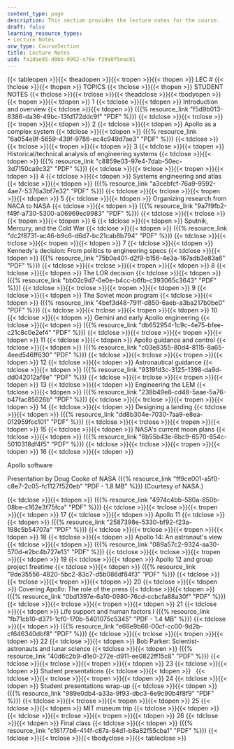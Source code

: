 ```yaml
---
content_type: page
description: This section provides the lecture notes for the course.
draft: false
learning_resource_types:
- Lecture Notes
ocw_type: CourseSection
title: Lecture Notes
uid: fa1dae85-d0bb-9992-a76e-f39a0f5eac01
---
```

{{< tableopen >}}{{< theadopen >}}{{< tropen >}}{{< thopen >}}
LEC #
{{< thclose >}}{{< thopen >}}
TOPICS
{{< thclose >}}{{< thopen >}}
STUDENT NOTES
{{< thclose >}}{{< trclose >}}{{< theadclose >}}{{< tbodyopen >}}{{< tropen >}}{{< tdopen >}}
1
{{< tdclose >}}{{< tdopen >}}
Introduction and overview
{{< tdclose >}}{{< tdopen >}}
({{% resource_link "f5d9b013-8386-da36-49bc-13fd172ddc9f" "PDF" %}})
{{< tdclose >}}{{< trclose >}}{{< tropen >}}{{< tdopen >}}
2
{{< tdclose >}}{{< tdopen >}}
Apollo as a complex system
{{< tdclose >}}{{< tdopen >}}
({{% resource_link "6a054e9f-5659-439f-9786-ec4c949d7ae3" "PDF" %}})
{{< tdclose >}}{{< trclose >}}{{< tropen >}}{{< tdopen >}}
3
{{< tdclose >}}{{< tdopen >}}
Historical/technical analysis of engineering systems
{{< tdclose >}}{{< tdopen >}}
({{% resource_link "c8859e03-97e4-7dab-50ec-3d7150ca9c32" "PDF" %}})
{{< tdclose >}}{{< trclose >}}{{< tropen >}}{{< tdopen >}}
4
{{< tdclose >}}{{< tdopen >}}
Systems engineering and atlas
{{< tdclose >}}{{< tdopen >}}
({{% resource_link "a3cebfcf-76a9-9592-4ae7-5376a3bf7e32" "PDF" %}})
{{< tdclose >}}{{< trclose >}}{{< tropen >}}{{< tdopen >}}
5
{{< tdclose >}}{{< tdopen >}}
Organizing research from NACA to NASA
{{< tdclose >}}{{< tdopen >}}
({{% resource_link "9a7f9fb2-f49f-a730-5300-a06969ec9983" "PDF" %}})
{{< tdclose >}}{{< trclose >}}{{< tropen >}}{{< tdopen >}}
6
{{< tdclose >}}{{< tdopen >}}
Sputnik, Mercury, and the Cold War
{{< tdclose >}}{{< tdopen >}}
({{% resource_link "dc2f8731-ac46-b9c6-d6d7-bc21cab8b794" "PDF" %}})
{{< tdclose >}}{{< trclose >}}{{< tropen >}}{{< tdopen >}}
7
{{< tdclose >}}{{< tdopen >}}
Kennedy's decision: From politics to engineering specs
{{< tdclose >}}{{< tdopen >}}
({{% resource_link "75b0e401-d2f9-b156-4e3a-167adb3e83a6" "PDF" %}})
{{< tdclose >}}{{< trclose >}}{{< tropen >}}{{< tdopen >}}
8
{{< tdclose >}}{{< tdopen >}}
The LOR decision
{{< tdclose >}}{{< tdopen >}}
({{% resource_link "bb02c9d7-0e0e-b4cc-b6fb-c393065c3643" "PDF" %}})
{{< tdclose >}}{{< trclose >}}{{< tropen >}}{{< tdopen >}}
9
{{< tdclose >}}{{< tdopen >}}
The Soviet moon program
{{< tdclose >}}{{< tdopen >}}
({{% resource_link "4bef3d48-791f-d850-6aeb-a3ba217b0be0" "PDF" %}})
{{< tdclose >}}{{< trclose >}}{{< tropen >}}{{< tdopen >}}
10
{{< tdclose >}}{{< tdopen >}}
Gemini and early Apollo engineering
{{< tdclose >}}{{< tdopen >}}
({{% resource_link "db652954-1c9c-4e75-bfee-c21c8c0e2ef4" "PDF" %}})
{{< tdclose >}}{{< trclose >}}{{< tropen >}}{{< tdopen >}}
11
{{< tdclose >}}{{< tdopen >}}
Apollo guidance and control
{{< tdclose >}}{{< tdopen >}}
({{% resource_link "c03e8355-80d4-8115-8a65-4eed546ff630" "PDF" %}})
{{< tdclose >}}{{< trclose >}}{{< tropen >}}{{< tdopen >}}
12
{{< tdclose >}}{{< tdopen >}}
Astronautical guidance
{{< tdclose >}}{{< tdopen >}}
({{% resource_link "9319fd3c-3125-1398-da9d-dd042012af8e" "PDF" %}})
{{< tdclose >}}{{< trclose >}}{{< tropen >}}{{< tdopen >}}
13
{{< tdclose >}}{{< tdopen >}}
Engineering the LEM
{{< tdclose >}}{{< tdopen >}}
({{% resource_link "238b49e8-cd48-5aae-5a76-b47fac85626b" "PDF" %}})
{{< tdclose >}}{{< trclose >}}{{< tropen >}}{{< tdopen >}}
14
{{< tdclose >}}{{< tdopen >}}
Designing a landing
{{< tdclose >}}{{< tdopen >}}
({{% resource_link "dd8b304e-7030-7aa9-e8ea-012959fcc101" "PDF" %}})
{{< tdclose >}}{{< trclose >}}{{< tropen >}}{{< tdopen >}}
15
{{< tdclose >}}{{< tdopen >}}
NASA's current moon plans
{{< tdclose >}}{{< tdopen >}}
({{% resource_link "6b55b43e-8bc9-6570-854c-5010318df4f5" "PDF" %}})
{{< tdclose >}}{{< trclose >}}{{< tropen >}}{{< tdopen >}}
16
{{< tdclose >}}{{< tdopen >}}

Apollo software

Presentation by Doug Cooke of NASA ({{% resource_link "ff9ce001-a5f0-c8e7-2c05-fc1127f520eb" "PDF - 1.8 MB" %}}) (Courtesy of NASA.)

{{< tdclose >}}{{< tdopen >}}
({{% resource_link "4974c4bb-580a-850b-08be-c162e3f75fca" "PDF" %}})
{{< tdclose >}}{{< trclose >}}{{< tropen >}}{{< tdopen >}}
17
{{< tdclose >}}{{< tdopen >}}
Apollo 11
{{< tdclose >}}{{< tdopen >}}
({{% resource_link "2587398e-5330-bf92-f23a-198c5b54707a" "PDF" %}})
{{< tdclose >}}{{< trclose >}}{{< tropen >}}{{< tdopen >}}
18
{{< tdclose >}}{{< tdopen >}}
Apollo 14: An astronaut's view
{{< tdclose >}}{{< tdopen >}}
({{% resource_link "089a57c2-9324-aa30-570d-e2bc4b727e13" "PDF" %}})
{{< tdclose >}}{{< trclose >}}{{< tropen >}}{{< tdopen >}}
19
{{< tdclose >}}{{< tdopen >}}
Apollo 12 and group project freetime
{{< tdclose >}}{{< tdopen >}}
({{% resource_link "9de35556-4820-5bc2-83c7-d5b086df84f3" "PDF" %}})
{{< tdclose >}}{{< trclose >}}{{< tropen >}}{{< tdopen >}}
20
{{< tdclose >}}{{< tdopen >}}
Covering Apollo: The role of the press
{{< tdclose >}}{{< tdopen >}}
({{% resource_link "0bd1397e-6a10-0980-76cd-ccbcfa88a30f" "PDF" %}})
{{< tdclose >}}{{< trclose >}}{{< tropen >}}{{< tdopen >}}
21
{{< tdclose >}}{{< tdopen >}}
Life support and human factors I ({{% resource_link "fb71cb10-d371-1cf0-170b-5401075c5345" "PDF - 1.4 MB" %}})
{{< tdclose >}}{{< tdopen >}}
({{% resource_link "e66e9b66-00cf-cc00-9d2b-cf646340dbf8" "PDF" %}})
{{< tdclose >}}{{< trclose >}}{{< tropen >}}{{< tdopen >}}
22
{{< tdclose >}}{{< tdopen >}}
Bob Parker: Scientist-astronauts and lunar science
{{< tdclose >}}{{< tdopen >}}
({{% resource_link "40d6c2b9-d1e0-272e-d911-ee0822ff15c8" "PDF" %}})
{{< tdclose >}}{{< trclose >}}{{< tropen >}}{{< tdopen >}}
23
{{< tdclose >}}{{< tdopen >}}
Student presentations
{{< tdclose >}}{{< tdopen >}}
 
{{< tdclose >}}{{< trclose >}}{{< tropen >}}{{< tdopen >}}
24
{{< tdclose >}}{{< tdopen >}}
Student presentations wrap-up
{{< tdclose >}}{{< tdopen >}}
({{% resource_link "989e0db4-a33a-9f93-dbc3-6e9c90b4f8f9" "PDF" %}})
{{< tdclose >}}{{< trclose >}}{{< tropen >}}{{< tdopen >}}
25
{{< tdclose >}}{{< tdopen >}}
MIT museum trip
{{< tdclose >}}{{< tdopen >}}
 
{{< tdclose >}}{{< trclose >}}{{< tropen >}}{{< tdopen >}}
26
{{< tdclose >}}{{< tdopen >}}
Final class
{{< tdclose >}}{{< tdopen >}}
({{% resource_link "c16177b6-414f-c87a-84d1-b8a82f55cba1" "PDF" %}})
{{< tdclose >}}{{< trclose >}}{{< tbodyclose >}}{{< tableclose >}}